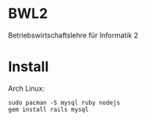 BWL2
====
Betriebswirtschaftslehre für Informatik 2


Install
=======
Arch Linux:

    sudo pacman -S mysql ruby nodejs
    gem install rails mysql
    
